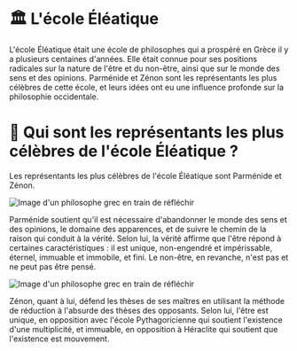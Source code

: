 # 🏛 L'école Éléatique 

L'école Éléatique était une école de philosophes qui a prospéré en Grèce il y a plusieurs centaines d'années. Elle était connue pour ses positions radicales sur la nature de l'être et du non-être, ainsi que sur le monde des sens et des opinions. Parménide et Zénon sont les représentants les plus célèbres de cette école, et leurs idées ont eu une influence profonde sur la philosophie occidentale.


# 🤔 Qui sont les représentants les plus célèbres de l'école Éléatique ?

Les représentants les plus célèbres de l'école Éléatique sont Parménide et Zénon.

![Image d'un philosophe grec en train de réfléchir](https://i.imgur.com/FXCdsPk.gif)

Parménide soutient qu'il est nécessaire d'abandonner le monde des sens et des opinions, le domaine des apparences, et de suivre le chemin de la raison qui conduit à la vérité. Selon lui, la vérité affirme que l'être répond à certaines caractéristiques : il est unique, non-engendré et impérissable, éternel, immuable et immobile, et fini. Le non-être, en revanche, n'est pas et ne peut pas être pensé.

![Image d'un philosophe grec en train de réfléchir](https://i.imgur.com/pbeZGZ1.gif)

Zénon, quant à lui, défend les thèses de ses maîtres en utilisant la méthode de réduction à l'absurde des thèses des opposants. Selon lui, l'être est unique, en opposition avec l'école Pythagoricienne qui soutient l'existence d'une multiplicité, et immuable, en opposition à Héraclite qui soutient que l'existence est mouvement.
